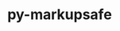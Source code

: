 ---
title: "py-markupsafe"
layout: cache
categories: [package, v0.20.3]
meta: {"versions": ["2.1.1"], "compilers": ["gcc@=11.1.0", "gcc@=11.4.0", "gcc@=7.3.1"], "oss": ["amzn2", "ubuntu20.04", "ubuntu22.04"], "platforms": ["linux"], "targets": ["aarch64", "neoverse_n1", "ppc64le", "x86_64_v3"], "stacks": ["aws-isc", "aws-isc-aarch64", "data-vis-sdk", "e4s", "e4s-power", "gpu-tests", "ml-linux-x86_64-cpu", "ml-linux-x86_64-cuda", "ml-linux-x86_64-rocm", "root"], "num_specs": 15, "num_specs_by_stack": {"root": 15, "aws-isc-aarch64": 2, "aws-isc": 1, "e4s-power": 3, "gpu-tests": 1, "e4s": 4, "data-vis-sdk": 4, "ml-linux-x86_64-cpu": 1, "ml-linux-x86_64-rocm": 1, "ml-linux-x86_64-cuda": 1}}
spec_details: [{"hash": "ezgb37jnuyioxzrcvceujgaznru6rs6f", "compiler": "gcc@=7.3.1", "versions": ["2.1.1"], "os": "amzn2", "platform": "linux", "target": "aarch64", "variants": ["build_system=python_pip"], "stacks": ["root", "aws-isc-aarch64"], "size": "-", "tarball": "https://binaries.spack.io/v0.20.3/build_cache/linux-amzn2-aarch64/gcc-7.3.1/py-markupsafe-2.1.1/linux-amzn2-aarch64-gcc-7.3.1-py-markupsafe-2.1.1-ezgb37jnuyioxzrcvceujgaznru6rs6f.spack"}, {"hash": "jwv76tpcr77yv2f5ycm4i6x32gd3chqr", "compiler": "gcc@=7.3.1", "versions": ["2.1.1"], "os": "amzn2", "platform": "linux", "target": "neoverse_n1", "variants": ["build_system=python_pip"], "stacks": ["root", "aws-isc-aarch64"], "size": "-", "tarball": "https://binaries.spack.io/v0.20.3/build_cache/linux-amzn2-neoverse_n1/gcc-7.3.1/py-markupsafe-2.1.1/linux-amzn2-neoverse_n1-gcc-7.3.1-py-markupsafe-2.1.1-jwv76tpcr77yv2f5ycm4i6x32gd3chqr.spack"}, {"hash": "n6zqiinktog3iradqvba4ump4n37bmf5", "compiler": "gcc@=7.3.1", "versions": ["2.1.1"], "os": "amzn2", "platform": "linux", "target": "x86_64_v3", "variants": ["build_system=python_pip"], "stacks": ["root", "aws-isc"], "size": "-", "tarball": "https://binaries.spack.io/v0.20.3/build_cache/linux-amzn2-x86_64_v3/gcc-7.3.1/py-markupsafe-2.1.1/linux-amzn2-x86_64_v3-gcc-7.3.1-py-markupsafe-2.1.1-n6zqiinktog3iradqvba4ump4n37bmf5.spack"}, {"hash": "glmckubp2gqyrn3n7f4go3ke4q5balij", "compiler": "gcc@=11.1.0", "versions": ["2.1.1"], "os": "ubuntu20.04", "platform": "linux", "target": "ppc64le", "variants": ["build_system=python_pip"], "stacks": ["e4s-power", "root"], "size": "-", "tarball": "https://binaries.spack.io/v0.20.3/build_cache/linux-ubuntu20.04-ppc64le/gcc-11.1.0/py-markupsafe-2.1.1/linux-ubuntu20.04-ppc64le-gcc-11.1.0-py-markupsafe-2.1.1-glmckubp2gqyrn3n7f4go3ke4q5balij.spack"}, {"hash": "fzrctyhyaf4xpk67ripchdhfmnkrfpwq", "compiler": "gcc@=11.1.0", "versions": ["2.1.1"], "os": "ubuntu20.04", "platform": "linux", "target": "ppc64le", "variants": ["build_system=python_pip"], "stacks": ["e4s-power", "root"], "size": "-", "tarball": "https://binaries.spack.io/v0.20.3/build_cache/linux-ubuntu20.04-ppc64le/gcc-11.1.0/py-markupsafe-2.1.1/linux-ubuntu20.04-ppc64le-gcc-11.1.0-py-markupsafe-2.1.1-fzrctyhyaf4xpk67ripchdhfmnkrfpwq.spack"}, {"hash": "bkdsnf6lfp4ebtz6jgagd47pu64x7unq", "compiler": "gcc@=11.1.0", "versions": ["2.1.1"], "os": "ubuntu20.04", "platform": "linux", "target": "ppc64le", "variants": ["build_system=python_pip"], "stacks": ["e4s-power", "root"], "size": "-", "tarball": "https://binaries.spack.io/v0.20.3/build_cache/linux-ubuntu20.04-ppc64le/gcc-11.1.0/py-markupsafe-2.1.1/linux-ubuntu20.04-ppc64le-gcc-11.1.0-py-markupsafe-2.1.1-bkdsnf6lfp4ebtz6jgagd47pu64x7unq.spack"}, {"hash": "ielzavdtf5wiqmkaajeb4zeycpp5r2dq", "compiler": "gcc@=11.1.0", "versions": ["2.1.1"], "os": "ubuntu20.04", "platform": "linux", "target": "x86_64_v3", "variants": ["build_system=python_pip"], "stacks": ["root", "gpu-tests", "e4s"], "size": "-", "tarball": "https://binaries.spack.io/v0.20.3/build_cache/linux-ubuntu20.04-x86_64_v3/gcc-11.1.0/py-markupsafe-2.1.1/linux-ubuntu20.04-x86_64_v3-gcc-11.1.0-py-markupsafe-2.1.1-ielzavdtf5wiqmkaajeb4zeycpp5r2dq.spack"}, {"hash": "jym3ierju7f6cqhyo5ubmu6yieiksyju", "compiler": "gcc@=11.1.0", "versions": ["2.1.1"], "os": "ubuntu20.04", "platform": "linux", "target": "x86_64_v3", "variants": ["build_system=python_pip"], "stacks": ["root", "e4s"], "size": "-", "tarball": "https://binaries.spack.io/v0.20.3/build_cache/linux-ubuntu20.04-x86_64_v3/gcc-11.1.0/py-markupsafe-2.1.1/linux-ubuntu20.04-x86_64_v3-gcc-11.1.0-py-markupsafe-2.1.1-jym3ierju7f6cqhyo5ubmu6yieiksyju.spack"}, {"hash": "mrcfum44y4xwsbdezwbbytsqr7n623g6", "compiler": "gcc@=11.1.0", "versions": ["2.1.1"], "os": "ubuntu20.04", "platform": "linux", "target": "x86_64_v3", "variants": ["build_system=python_pip"], "stacks": ["root", "data-vis-sdk"], "size": "-", "tarball": "https://binaries.spack.io/v0.20.3/build_cache/linux-ubuntu20.04-x86_64_v3/gcc-11.1.0/py-markupsafe-2.1.1/linux-ubuntu20.04-x86_64_v3-gcc-11.1.0-py-markupsafe-2.1.1-mrcfum44y4xwsbdezwbbytsqr7n623g6.spack"}, {"hash": "awostwmarjyxav7hpl7jvdmvjqdlrfwv", "compiler": "gcc@=11.1.0", "versions": ["2.1.1"], "os": "ubuntu20.04", "platform": "linux", "target": "x86_64_v3", "variants": ["build_system=python_pip"], "stacks": ["root", "data-vis-sdk"], "size": "-", "tarball": "https://binaries.spack.io/v0.20.3/build_cache/linux-ubuntu20.04-x86_64_v3/gcc-11.1.0/py-markupsafe-2.1.1/linux-ubuntu20.04-x86_64_v3-gcc-11.1.0-py-markupsafe-2.1.1-awostwmarjyxav7hpl7jvdmvjqdlrfwv.spack"}, {"hash": "kqcgxeci7dw62wotlsmnxl6b6vzdnpae", "compiler": "gcc@=11.1.0", "versions": ["2.1.1"], "os": "ubuntu20.04", "platform": "linux", "target": "x86_64_v3", "variants": ["build_system=python_pip"], "stacks": ["root", "e4s"], "size": "-", "tarball": "https://binaries.spack.io/v0.20.3/build_cache/linux-ubuntu20.04-x86_64_v3/gcc-11.1.0/py-markupsafe-2.1.1/linux-ubuntu20.04-x86_64_v3-gcc-11.1.0-py-markupsafe-2.1.1-kqcgxeci7dw62wotlsmnxl6b6vzdnpae.spack"}, {"hash": "d6o3d5bxs56vdhtvsyjfi4s6zzebrsrr", "compiler": "gcc@=11.1.0", "versions": ["2.1.1"], "os": "ubuntu20.04", "platform": "linux", "target": "x86_64_v3", "variants": ["build_system=python_pip"], "stacks": ["root", "data-vis-sdk"], "size": "-", "tarball": "https://binaries.spack.io/v0.20.3/build_cache/linux-ubuntu20.04-x86_64_v3/gcc-11.1.0/py-markupsafe-2.1.1/linux-ubuntu20.04-x86_64_v3-gcc-11.1.0-py-markupsafe-2.1.1-d6o3d5bxs56vdhtvsyjfi4s6zzebrsrr.spack"}, {"hash": "3y5muig4hvfpzmbikj6yy6pzagdicxon", "compiler": "gcc@=11.1.0", "versions": ["2.1.1"], "os": "ubuntu20.04", "platform": "linux", "target": "x86_64_v3", "variants": ["build_system=python_pip"], "stacks": ["root", "data-vis-sdk"], "size": "-", "tarball": "https://binaries.spack.io/v0.20.3/build_cache/linux-ubuntu20.04-x86_64_v3/gcc-11.1.0/py-markupsafe-2.1.1/linux-ubuntu20.04-x86_64_v3-gcc-11.1.0-py-markupsafe-2.1.1-3y5muig4hvfpzmbikj6yy6pzagdicxon.spack"}, {"hash": "b3t2hwmj7p4orvg3i7ehzh6bmpxpesd4", "compiler": "gcc@=11.1.0", "versions": ["2.1.1"], "os": "ubuntu20.04", "platform": "linux", "target": "x86_64_v3", "variants": ["build_system=python_pip"], "stacks": ["root", "e4s"], "size": "-", "tarball": "https://binaries.spack.io/v0.20.3/build_cache/linux-ubuntu20.04-x86_64_v3/gcc-11.1.0/py-markupsafe-2.1.1/linux-ubuntu20.04-x86_64_v3-gcc-11.1.0-py-markupsafe-2.1.1-b3t2hwmj7p4orvg3i7ehzh6bmpxpesd4.spack"}, {"hash": "ahcpkmstr6723xoteiq7peseyydlpncu", "compiler": "gcc@=11.4.0", "versions": ["2.1.1"], "os": "ubuntu22.04", "platform": "linux", "target": "x86_64_v3", "variants": ["build_system=python_pip"], "stacks": ["ml-linux-x86_64-cpu", "root", "ml-linux-x86_64-rocm", "ml-linux-x86_64-cuda"], "size": "-", "tarball": "https://binaries.spack.io/v0.20.3/build_cache/linux-ubuntu22.04-x86_64_v3/gcc-11.4.0/py-markupsafe-2.1.1/linux-ubuntu22.04-x86_64_v3-gcc-11.4.0-py-markupsafe-2.1.1-ahcpkmstr6723xoteiq7peseyydlpncu.spack"}]
---